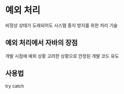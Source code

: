 # 예외 처리

비정상 상태가 도래되어도 시스템 중지 방지를 위한 처리 기술

## 예외 처리에서 자바의 장점
개발 시점에 예외 상황 고려한 상황으로 안정된 개발 코드 유도

## 사용법
try catch
